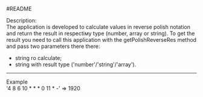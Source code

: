 #README

Description:   
The application is developed to calculate values in reverse polish notation and return the result in respectiму type (number, array or string).  To get the result you need to call this application with the getPolishReverseRes method and pass two parameters there  there:
  - string ro calculate;  
  - string with result type ('number'/'string'/'array').
---
  
Example  
'4 8 6 10 * * * 0 11 * -' => 1920

